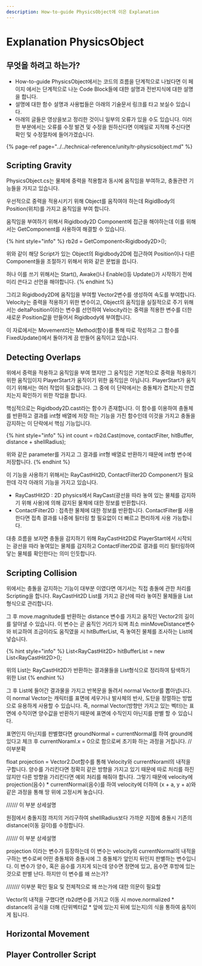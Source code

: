 ```yaml
---
description: How-to-guide PhysicsObject에 이은 Explanation
---
```


# Explanation PhysicsObject

## 무엇을 하려고 하는가?

* How-to-guide PhysicsObject에서는 코드의 흐름을 단계적으로 나눴다면 이 페이지 에서는 단계적으로 나눈 Code Block들에 대한 설명과 전반지식에 대한 설명을 합니다.
* 설명에 대한 함수 설명과 사용법들은 아래의 기술문서 링크를 타고 보실수 있습니다.
* 아래의 글들은 영상을보고 정리한 것이니 일부의 오류가 있을 수도 있습니다. 이러한 부분에서는         오류를 수정 발견 및 수정을 원하신다면 이메일로 지적해 주신다면 확인 및 수정절차에                            들어가겠습니다.

{% page-ref page="../../technical-reference/unity/tr-physicsobject.md" %}

## Scripting Gravity

PhysicsObject.cs는 물체에 중력을 적용함과 동시에 움직임을 부여하고, 충돌관련 기능들을                                    가지고 있습니다. 

우선적으로 중력을 적용시키기 위해 Object를 움직여야 하는데 RigidBody의 Position\(위치\)를 가지고 움직임을 부여 합니다.

움직임을 부여하기 위해서 Rigidbody2D Component에 접근을 해야하는데 이를 위해서는 GetComponent를 사용하여 해결할 수 있습니다.

{% hint style="info" %}
rb2d = GetComponent&lt;Rigidbody2D&gt;\(\);

위와 같이 해당 Script가 있는 Object의 Rigidbody2D에 접근하여 Position이나 다른 Component들을 조절하기 위해서 위와 같은 문법을 씁니다.

  
허나 이를 쓰기 위해서는 Start\(\), Awake\(\)나 Enable\(\)등 Update\(\)가 시작하기 전에 미리 쓴다고 선언을 해야합니다.
{% endhint %}

그리고 Rigidbody2D에 움직임을 부여할 Vector2변수를 생성하여 속도를 부여합니다. Velocity는 중력을 적용하기 위한 변수이고, Object의 움직임을 실질적으로 주기 위해서는 deltaPosition이라는 변수를 선언하여 Velocity라는 중력을 적용한 변수를 더한 새로운 Position값을 만들어서 Rigidbody에 부여합니다.

이 자료에서는 Movement라는 Method\(함수\)를 통해 따로 작성하고 그 함수를 FixedUpdate\(\)에서 돌아가게 끔 만들어 움직이고 있습니다.



## Detecting Overlaps

위에서 중력을 적용하고 움직임을 부여 했지만 그 움직임은 기본적으로 중력을 적용하기 위한 움직임이지 PlayerStart가 움직이기 위한 움직임은 아닙니다. PlayerStart가 움직이기 위해서는  여러 작업이 필요합니다. 그 중에 이 단락에서는 충돌체가 겹치는지 안겹치는지 확인하기 위한 작업을 합니다.

핵심적으로는 Rigidbody2D.cast라는 함수가 존재합니다. 이 함수를 이용하여 충돌체를 반환하고 결과를     int형 배열에 저장 하는 기능을 가진 함수인데 이것을 가지고 충돌을 감지하는 이 단락에서 핵심 기능입니다.

{% hint style="info" %}
int count = rb2d.Cast\(move, contactFilter, hitBuffer, distance + shellRadius\);

위와 같은 parameter를 가지고 그 결과를 int형 배열로 반환하기 때문에 int형 변수에                   저장합니다.
{% endhint %}

 이 기능을 사용하기 위해서는 RayCastHit2D, ContactFilter2D Component가 필요한데 각각 아래의 기능을 가지고 있습니다.

* RayCastHit2D : 2D physics에서 RayCast\(광선을 따라 놓여 있는 물체를 감지하기 위해 사용\)에 의해           감지된 물체에 대한 정보를 반환합니다.
* ContactFilter2D : 접촉한 물체에 대한 정보를 반환합니다. ContactFilter를 사용한다면 접촉 결과를     나중에 필터링 할 필요없이 더 빠르고 편리하게 사용 가능합니다.

 대충 흐름을 보자면 충돌을 감지하기 위해 RayCastHit2D로 PlayerStart에서 시작되는 광선을 따라 놓여있는 물체를 감지하고 ContactFilter2D로 결과를 미리 필터링하여 닿는 물체를 확인한다는 의미 인듯합니다.

## Scripting Collision

 위에서는 충돌을 감지하는 기능이 대부분 이였다면 여기서는 직접 충돌에 관한 처리를 Scripting을 합니다. RayCastHit2D List를 가지고 광선에 따라 놓여진 물체들을 List형식으로 관리합니다.

 그 후 move.magnitude를 반환하는 distance 변수를 가지고 움직인 Vector2의 길이를 알아낼 수 있습니다. 이 변수는 곧 움직인 거리가 되며 최소 minMoveDistance변수와 비교하여 조금이라도 움직였을 시 hitBufferList, 즉 놓여진 물체를 조사하는 List에 넣습니다.

{% hint style="info" %}
List&lt;RayCastHit2D&gt; hitBufferList = new List&lt;RayCastHit2D&gt;\(\);

위의 List는 RayCastHit2D가 반환하는 결과물들을 List형식으로 정리하여 탐색하기 위한 List
{% endhint %}

그 후 List에 들어간 결과물을 가지고 반복문을 돌려서 normal Vector를 뽑아냅니다. 이 normal Vector는    캐릭터를 표면에 세우거나 발사체의 반사, 도탄을 정렬하는 방법으로 유용하게 사용할 수 있습니다.               즉, normal Vector\(방향만 가지고 있는 벡터\)는 표면에 수직이면 양수값을 반환하기 때문에 표면에 수직인지 아닌지를 판별 할 수 있습니다.

표면인지 아닌지를 판별했다면 groundNormal = currentNormal를 하여 ground에 있다고 체크 후 currentNoraml.x = 0으로 함으로써 초기화 하는 과정을 거칩니다.   //이부분확

float projection = Vector2.Dot함수를 통해 Velocity와 currentNoraml의 내적을 구합니다.                               양수를 가리킨다면 정확히 같은 방향을 가지고 있기 때문에 따로 처리를 하진 않지만 다른 방향을 가리킨다면 예외 처리를 해줘야 합니다. 그렇기 때문에 velocity에 projection\(음수\) \* currentNormal\(음수\)를 하여 velocity에 더하여 \(x + a, y + a\)와 같은 과정을 통해 땅 위에 고정시켜 놓습니다.

////// 이 부분 상세설명

원점에서 충돌지점 까지의 거리구하여 shellRadius보다 가까운 지점에 충돌시  기존의 distance\(이동 길이\)를 수정합니다. 

////// 이 부분 상세설명

projection 이라는 변수가 등장하는데 이 변수는 velocity와 currentNormal의 내적을 구하는 변수로써 어떤 충돌체와 충돌시에 그 충돌체가 앞인지 뒤인지 판별하는 변수입니다. 이 변수가 양수, 혹은 음수를 가지게 되는데 양수면 정면에 있고, 음수면 후방에 있는 것으로 판별 난다. 하지만 이 변수를 왜 쓰는가?

/////// 이부분 확인 필요 및 전체적으로 왜 쓰는가에 대한 의문이 필요할 

Vector의 내적을 구했다면 rb2d변수를 가지고 이동 시 move.normalized \* distance의 공식을 더해                  \(단위벡터값  \* 앞에 있는지 뒤에 있는지\)의 식을 통하여 움직이게 됩니다.

## Horizontal Movement



## Player Controller Script






